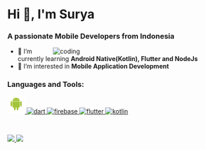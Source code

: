 <h1 align="left">Hi 👋, I'm Surya</h1>
<h3 align="left">A passionate Mobile Developers from Indonesia</h3>
<img align="right" alt="coding" width="400" src="https://cdn.dribbble.com/users/1162077/screnshoots/3848914/programmer.gif">


- 🌱 I’m currently learning **Android Native(Kotlin), Flutter and NodeJs**
- 👀 I’m interested in **Mobile Application Development**

<p align="left">
</p>

<h3 align="left">Languages and Tools:</h3>
<p align="left"> <a href="https://developer.android.com" target="_blank" rel="noreferrer"> <img src="https://raw.githubusercontent.com/devicons/devicon/master/icons/android/android-original-wordmark.svg" alt="android" width="40" height="40"/> </a> <a href="https://dart.dev" target="_blank" rel="noreferrer"> <img src="https://www.vectorlogo.zone/logos/dartlang/dartlang-icon.svg" alt="dart" width="40" height="40"/> </a> <a href="https://firebase.google.com/" target="_blank" rel="noreferrer"> <img src="https://www.vectorlogo.zone/logos/firebase/firebase-icon.svg" alt="firebase" width="40" height="40"/> </a> <a href="https://flutter.dev" target="_blank" rel="noreferrer"> <img src="https://www.vectorlogo.zone/logos/flutterio/flutterio-icon.svg" alt="flutter" width="40" height="40"/> </a> <a href="https://kotlinlang.org" target="_blank" rel="noreferrer"> <img src="https://www.vectorlogo.zone/logos/kotlinlang/kotlinlang-icon.svg" alt="kotlin" width="40" height="40"/> </a> </p>

<br>
<p align="left">
<a href="https://github.com/suryaant">
  <img height="150em" src="https://github-readme-stats-eight-theta.vercel.app/api?username=suryaant&show_icons=true&theme=algolia&include_all_commits=true&count_private=true"/>
  <img height="150em" src="https://github-readme-stats-eight-theta.vercel.app/api/top-langs/?username=suryaant&layout=compact&langs_count=8&theme=algolia"/>
</a>
</p>
